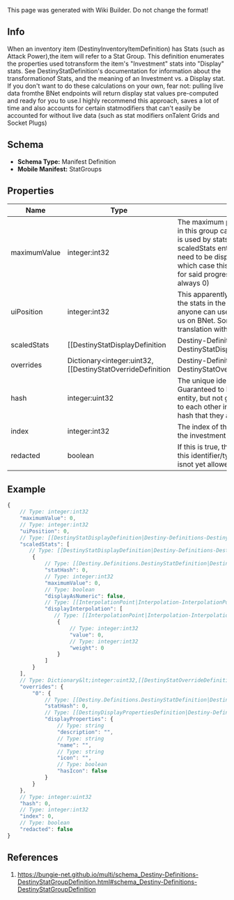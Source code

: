 <span class="wiki-builder">This page was generated with Wiki Builder. Do not change the format!</span>

## Info
When an inventory item (DestinyInventoryItemDefinition) has Stats (such as Attack Power),the item will refer to a Stat Group.  This definition enumerates the properties used totransform the item's &quot;Investment&quot; stats into &quot;Display&quot; stats. See DestinyStatDefinition's documentation for information about the transformationof Stats, and the meaning of an Investment vs. a Display stat. If you don't want to do these calculations on your own, fear not: pulling live data fromthe BNet endpoints will return display stat values pre-computed and ready for you to use.I highly recommend this approach, saves a lot of time and also accounts for certain statmodifiers that can't easily be accounted for without live data (such as stat modifiers onTalent Grids and Socket Plugs)

## Schema
* **Schema Type:** Manifest Definition
* **Mobile Manifest:** StatGroups

## Properties
Name | Type | Description
---- | ---- | -----------
maximumValue | integer:int32 | The maximum possible value that any stat in this group can be transformed into. This is used by stats that *don't* have scaledStats entries below, but thatstill need to be displayed as a progress bar, in which case this is usedas the upper bound for said progress bar.  (the lower bound is always 0)
uiPosition | integer:int32 | This apparently indicates the position of the stats in the UI?  I've returned itin case anyone can use it, but it's not of any use to us on BNet.  Something's beinglost in translation with this value.
scaledStats | [[DestinyStatDisplayDefinition|Destiny-Definitions-DestinyStatDisplayDefinition]]:Definition[] | Any stat that requires scaling to be transformed from an &quot;Investment&quot; stat to a &quot;Display&quot;stat will have an entry in this list.  For more information on what those types of statsmean and the transformation process, see DestinyStatDefinition. In retrospect, I wouldn't mind if this was a dictionary keyed by the stat hash instead.But I'm going to leave it be because [[After Apple Picking]].
overrides | Dictionary&lt;integer:uint32,[[DestinyStatOverrideDefinition|Destiny-Definitions-DestinyStatOverrideDefinition]]:Definition&gt; | The game has the ability to override, based on the stat group, what the localized text isthat is displayed for Stats being shown on the item. Mercifully, no Stat Groups use this feature currently.  If they start using them,we'll all need to start using them (and those of you who are more prudent than I amcan go ahead and start pre-checking for this.)
hash | integer:uint32 | The unique identifier for this entity.  Guaranteed to be unique for the type of entity, but not globally. When entities refer to each other in Destiny content, it is this hash that they are referring to.
index | integer:int32 | The index of the entity as it was found in the investment tables.
redacted | boolean | If this is true, then there is an entity with this identifier/type combination, but BNet isnot yet allowed to show it.  Sorry!

## Example
```javascript
{
    // Type: integer:int32
    "maximumValue": 0,
    // Type: integer:int32
    "uiPosition": 0,
    // Type: [[DestinyStatDisplayDefinition|Destiny-Definitions-DestinyStatDisplayDefinition]]:Definition[]
    "scaledStats": [
       // Type: [[DestinyStatDisplayDefinition|Destiny-Definitions-DestinyStatDisplayDefinition]]:Definition
        {
            // Type: [[Destiny.Definitions.DestinyStatDefinition|Destiny-Definitions-DestinyStatDefinition]]:integer:uint32
            "statHash": 0,
            // Type: integer:int32
            "maximumValue": 0,
            // Type: boolean
            "displayAsNumeric": false,
            // Type: [[InterpolationPoint|Interpolation-InterpolationPoint]][]
            "displayInterpolation": [
               // Type: [[InterpolationPoint|Interpolation-InterpolationPoint]]
                {
                    // Type: integer:int32
                    "value": 0,
                    // Type: integer:int32
                    "weight": 0
                }
            ]
        }
    ],
    // Type: Dictionary&lt;integer:uint32,[[DestinyStatOverrideDefinition|Destiny-Definitions-DestinyStatOverrideDefinition]]:Definition&gt;
    "overrides": {
        "0": {
            // Type: [[Destiny.Definitions.DestinyStatDefinition|Destiny-Definitions-DestinyStatDefinition]]:integer:uint32
            "statHash": 0,
            // Type: [[DestinyDisplayPropertiesDefinition|Destiny-Definitions-Common-DestinyDisplayPropertiesDefinition]]:Definition
            "displayProperties": {
                // Type: string
                "description": "",
                // Type: string
                "name": "",
                // Type: string
                "icon": "",
                // Type: boolean
                "hasIcon": false
            }
        }
    },
    // Type: integer:uint32
    "hash": 0,
    // Type: integer:int32
    "index": 0,
    // Type: boolean
    "redacted": false
}

```

## References
1. https://bungie-net.github.io/multi/schema_Destiny-Definitions-DestinyStatGroupDefinition.html#schema_Destiny-Definitions-DestinyStatGroupDefinition
